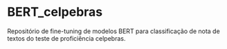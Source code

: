 # BERT_celpebras
Repositório de fine-tuning de modelos BERT para classificação de nota de textos do teste de proficiência celpebras.
